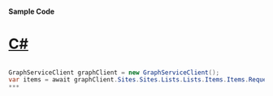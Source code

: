 #### Sample Code
# [C#](#tab/c-sharp)

```C#

GraphServiceClient graphClient = new GraphServiceClient();
var items = await graphClient.Sites.Sites.Lists.Lists.Items.Items.Request().GetAsync();
*** 

```